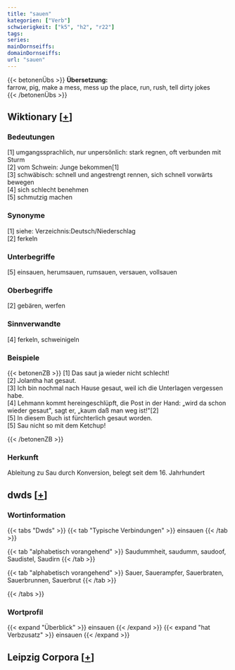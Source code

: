 ```yaml
---
title: "sauen"
kategorien: ["Verb"]
schwierigkeit: ["k5", "h2", "r22"]
tags:
series:
mainDornseiffs:
domainDornseiffs:
url: "sauen"
---
```


{{< betonenÜbs >}}
**Übersetzung:**  
farrow, pig, make a mess, mess up the place, run, rush, tell dirty  jokes  
{{< /betonenÜbs >}}

## Wiktionary [[+](https://de.wiktionary.org/wiki/sauen)]

### Bedeutungen
[1] umgangssprachlich, nur unpersönlich: stark regnen, oft verbunden mit Sturm  
[2] vom Schwein: Junge bekommen[1]  
[3] schwäbisch: schnell und angestrengt rennen, sich schnell vorwärts bewegen  
[4] sich schlecht benehmen  
[5] schmutzig machen  

### Synonyme
[1] siehe: Verzeichnis:Deutsch/Niederschlag  
[2] ferkeln  

### Unterbegriffe
[5] einsauen, herumsauen, rumsauen, versauen, vollsauen  

### Oberbegriffe
[2] gebären, werfen  

### Sinnverwandte
[4] ferkeln, schweinigeln  

### Beispiele
{{< betonenZB >}}
[1] Das saut ja wieder nicht schlecht!  
[2] Jolantha hat gesaut.  
[3] Ich bin nochmal nach Hause gesaut, weil ich die Unterlagen vergessen habe.  
[4] Lehmann kommt hereingeschlüpft, die Post in der Hand: „wird da schon wieder gesaut", sagt er, „kaum daß man weg ist!"[2]  
[5] In diesem Buch ist fürchterlich gesaut worden.  
[5] Sau nicht so mit dem Ketchup!  

{{< /betonenZB >}}
### Herkunft
Ableitung zu Sau durch Konversion, belegt seit dem 16. Jahrhundert  



## dwds [[+](https://www.dwds.de/wb/sauen)]

### Wortinformation
{{< tabs "Dwds" >}}
{{< tab "Typische Verbindungen" >}}
einsauen
{{< /tab >}}

{{< tab "alphabetisch vorangehend" >}}
Saudummheit, saudumm, saudoof, Saudistel, Saudirn
{{< /tab >}}

{{< tab "alphabetisch vorangehend" >}}
Sauer, Sauerampfer, Sauerbraten, Sauerbrunnen, Sauerbrut
{{< /tab >}}

{{< /tabs >}}

### Wortprofil
{{< expand "Überblick" >}} einsauen {{< /expand >}}
{{< expand "hat Verbzusatz" >}} einsauen {{< /expand >}}

## Leipzig Corpora [[+](https://corpora.uni-leipzig.de/en/res?word=sauen&corpusId=deu_newscrawl-public_2018)]

